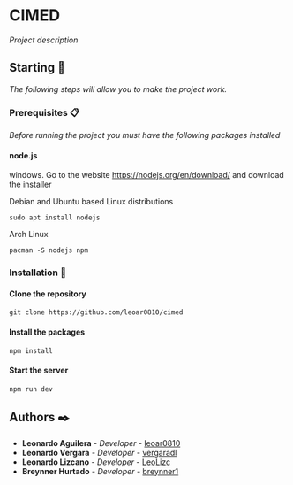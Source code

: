 # CIMED

_Project description_

## Starting 🚀

_The following steps will allow you to make the project work._


### Prerequisites 📋

_Before running the project you must have the following packages installed_

#### node.js
windows.
Go to the website https://nodejs.org/en/download/ and download the installer

Debian and Ubuntu based Linux distributions

    sudo apt install nodejs
    
Arch Linux

    pacman -S nodejs npm
    

### Installation 🔧
#### Clone the repository
    git clone https://github.com/leoar0810/cimed
#### Install the packages
    npm install
#### Start the server
    npm run dev



## Authors ✒️
* **Leonardo Aguilera** - *Developer* - [leoar0810](https://github.com/leoar0810)
* **Leonardo Vergara** - *Developer* - [vergaradl](https://github.com/vergaradl)
* **Leonardo Lizcano** - *Developer* - [LeoLizc](https://github.com/leolizc)
* **Breynner Hurtado** - *Developer* - [breynner1](https://github.com/breynner1)
